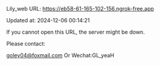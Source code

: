 Lily_web URL: https://eb58-61-165-102-156.ngrok-free.app

Updated at: 2024-12-06 00:14:21

If you cannot open this URL, the server might be down.

Please contact: 

goley04@foxmail.com Or Wechat:GL_yeaH